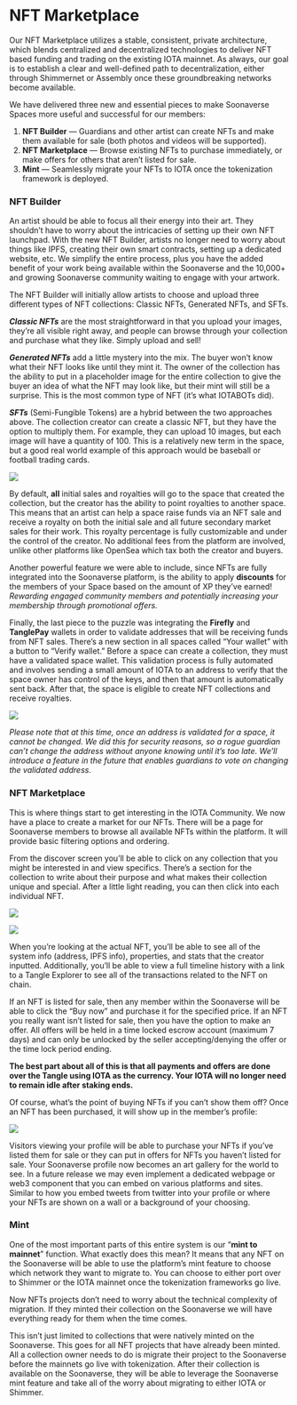 # NFT Marketplace

Our NFT Marketplace utilizes a stable, consistent, private architecture, which blends centralized and decentralized technologies to deliver NFT based funding and trading on the existing IOTA mainnet. As always, our goal is to establish a clear and well-defined path to decentralization, either through Shimmernet or Assembly once these groundbreaking networks become available.

We have delivered three new and essential pieces to make Soonaverse Spaces more useful and successful for our members:

1. **NFT Builder** — Guardians and other artist can create NFTs and make them available for sale (both photos and videos will be supported).
2. **NFT Marketplace** — Browse existing NFTs to purchase immediately, or make offers for others that aren’t listed for sale.
3. **Mint** — Seamlessly migrate your NFTs to IOTA once the tokenization framework is deployed.

### NFT Builder

An artist should be able to focus all their energy into their art. They shouldn’t have to worry about the intricacies of setting up their own NFT launchpad. With the new NFT Builder, artists no longer need to worry about things like IPFS, creating their own smart contracts, setting up a dedicated website, etc. We simplify the entire process, plus you have the added benefit of your work being available within the Soonaverse and the 10,000+ and growing Soonaverse community waiting to engage with your artwork.

The NFT Builder will initially allow artists to choose and upload three different types of NFT collections: Classic NFTs, Generated NFTs, and SFTs.

_**Classic NFTs**_ are the most straightforward in that you upload your images, they’re all visible right away, and people can browse through your collection and purchase what they like. Simply upload and sell!

_**Generated NFTs**_ add a little mystery into the mix. The buyer won’t know what their NFT looks like until they mint it. The owner of the collection has the ability to put in a placeholder image for the entire collection to give the buyer an idea of what the NFT may look like, but their mint will still be a surprise. This is the most common type of NFT (it’s what IOTABOTs did).

_**SFTs**_ (Semi-Fungible Tokens) are a hybrid between the two approaches above. The collection creator can create a classic NFT, but they have the option to multiply them. For example, they can upload 10 images, but each image will have a quantity of 100. This is a relatively new term in the space, but a good real world example of this approach would be baseball or football trading cards.

![](<../../.gitbook/assets/image (25) (1) (1) (1) (1) (1) (1) (1).png>)

By default, **all** initial sales and royalties will go to the space that created the collection, but the creator has the ability to point royalties to another space. This means that an artist can help a space raise funds via an NFT sale and receive a royalty on both the initial sale and all future secondary market sales for their work. This royalty percentage is fully customizable and under the control of the creator. No additional fees from the platform are involved, unlike other platforms like OpenSea which tax both the creator and buyers.

Another powerful feature we were able to include, since NFTs are fully integrated into the Soonaverse platform, is the ability to apply **discounts** for the members of your Space based on the amount of XP they’ve earned! _Rewarding engaged community members and potentially increasing your membership through promotional offers._

Finally, the last piece to the puzzle was integrating the **Firefly** and **TanglePay** wallets in order to validate addresses that will be receiving funds from NFT sales. There’s a new section in all spaces called “Your wallet” with a button to “Verify wallet.” Before a space can create a collection, they must have a validated space wallet. This validation process is fully automated and involves sending a small amount of IOTA to an address to verify that the space owner has control of the keys, and then that amount is automatically sent back. After that, the space is eligible to create NFT collections and receive royalties.

![](<../../.gitbook/assets/image (8) (1).png>)

_Please note that at this time, once an address is validated for a space, it cannot be changed. We did this for security reasons, so a rogue guardian can’t change the address without anyone knowing until it’s too late. We’ll introduce a feature in the future that enables guardians to vote on changing the validated address._

### NFT Marketplace

This is where things start to get interesting in the IOTA Community. We now have a place to create a market for our NFTs. There will be a page for Soonaverse members to browse all available NFTs within the platform. It will provide basic filtering options and ordering.

From the discover screen you’ll be able to click on any collection that you might be interested in and view specifics. There’s a section for the collection to write about their purpose and what makes their collection unique and special. After a little light reading, you can then click into each individual NFT.

![](<../../.gitbook/assets/image (29) (1) (1) (1) (1) (1).png>)

![](<../../.gitbook/assets/image (22) (1) (1) (1) (1) (1) (1).png>)

When you’re looking at the actual NFT, you’ll be able to see all of the system info (address, IPFS info), properties, and stats that the creator inputted. Additionally, you’ll be able to view a full timeline history with a link to a Tangle Explorer to see all of the transactions related to the NFT on chain.

If an NFT is listed for sale, then any member within the Soonaverse will be able to click the “Buy now” and purchase it for the specified price. If an NFT you really want isn’t listed for sale, then you have the option to make an offer. All offers will be held in a time locked escrow account (maximum 7 days) and can only be unlocked by the seller accepting/denying the offer or the time lock period ending.

**The best part about all of this is that all payments and offers are done over the Tangle using IOTA as the currency. Your IOTA will no longer need to remain idle after staking ends.**

Of course, what’s the point of buying NFTs if you can’t show them off? Once an NFT has been purchased, it will show up in the member’s profile:

![](<../../.gitbook/assets/image (28) (1) (1) (1) (1).png>)

Visitors viewing your profile will be able to purchase your NFTs if you’ve listed them for sale or they can put in offers for NFTs you haven’t listed for sale. Your Soonaverse profile now becomes an art gallery for the world to see. In a future release we may even implement a dedicated webpage or web3 component that you can embed on various platforms and sites. Similar to how you embed tweets from twitter into your profile or where your NFTs are shown on a wall or a background of your choosing.

### Mint

One of the most important parts of this entire system is our “**mint to mainnet**” function. What exactly does this mean? It means that any NFT on the Soonaverse will be able to use the platform’s mint feature to choose which network they want to migrate to. You can choose to either port over to Shimmer or the IOTA mainnet once the tokenization frameworks go live.

Now NFTs projects don’t need to worry about the technical complexity of migration. If they minted their collection on the Soonaverse we will have everything ready for them when the time comes.

This isn’t just limited to collections that were natively minted on the Soonaverse. This goes for all NFT projects that have already been minted. All a collection owner needs to do is migrate their project to the Soonaverse before the mainnets go live with tokenization. After their collection is available on the Soonaverse, they will be able to leverage the Soonaverse mint feature and take all of the worry about migrating to either IOTA or Shimmer.
